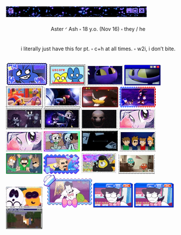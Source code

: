 ![Example Image](IMG_8739.gif)

<p align="center"> Aster ᐟ Ash  ༝  18 y.o. (Nov 16)  ༝  they / he </h1>

<p align="center"> i literally just have this for pt.  ༝  c+h at all times.  ༝  w2i, i don’t bite. </p>

![four](IMG_8608.png) ![fourx](IMG_8601.png) ![jax](IMG_3806.gif) ![jax2](IMG_8655.png) ![fnyb](IMG_8652.gif) ![shad](IMG_8630.gif) ![shad2](IMG_8635.gif) ![sndw](IMG_8633.gif) ![nuzi](IMG_8689.gif) ![nuzi2](IMG_8690.gif) ![pupt](IMG_3801.gif) ![mlp2](IMG_8540.gif) ![strlglmr](IMG_8540.gif) ![dw](IMG_8694.png) ![dib](IMG_8704.gif) ![ew](IMG_8588.gif) ![ew2](IMG_8670.gif) ![tom](IMG_8672.gif) ![gf](IMG_8729.gif) ![tawog](IMG_8683.gif) ![sm](IMG_8679.gif) ![kev](IMG_8677.gif) ![kev2](IMG_8681.png) ![sap](IMG_8681.png) ![mc](IMG_8731.gif)





